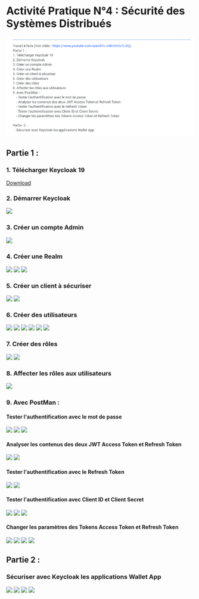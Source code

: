 # Activité Pratique N°4 : Sécurité des Systèmes Distribués

<img src="capture3/Capture42.PNG">

## Partie 1 :

### 1. Télécharger Keycloak 19

<a href="https://www.keycloak.org/downloads" >Download </a>

### 2. Démarrer Keycloak

<img src="demo/2.png">

### 3. Créer un compte Admin

<img src="demo/3.png">

### 4. Créer une Realm

<img src="demo/4.png">
<img src="demo/5.png">
<img src="demo/6.png">

### 5. Créer un client à sécuriser

<img src="demo/7.png">
<img src="demo/8.png">

### 6. Créer des utilisateurs

<img src="demo/9.png">
<img src="demo/10.png">
<img src="demo/11.png">
<img src="demo/12.png">
<img src="demo/13.png">
<img src="demo/14.png">

### 7. Créer des rôles

<img src="demo/15.png">
<img src="demo/16.png">

### 8. Affecter les rôles aux utilisateurs

<img src="demo/17.png">

### 9. Avec PostMan :

#### Tester l'authentification avec le mot de passe

<img src="demo/18.png">
<img src="demo/19.png">
<img src="demo/20.png">

#### Analyser les contenus des deux JWT Access Token et Refresh Token

<img src="demo/21.png">
<img src="demo/22.png">

#### Tester l'authentification avec le Refresh Token

<img src="demo/23.png">
<img src="demo/24.png">

#### Tester l'authentification avec Client ID et Client Secret

<img src="demo/25.png">
<img src="demo/26.png">
<img src="demo/27.png">

#### Changer les paramètres des Tokens Access Token et Refresh Token

<img src="demo/28.png">

<img src="demo/29.png">
<img src="demo/30.png">
<img src="demo/300.png">

## Partie 2 :

### Sécuriser avec Keycloak les applications Wallet App

<img src="demo/31.png">
<img src="demo/33.png">
<img src="demo/35.png">
<img src="demo/34.png">
